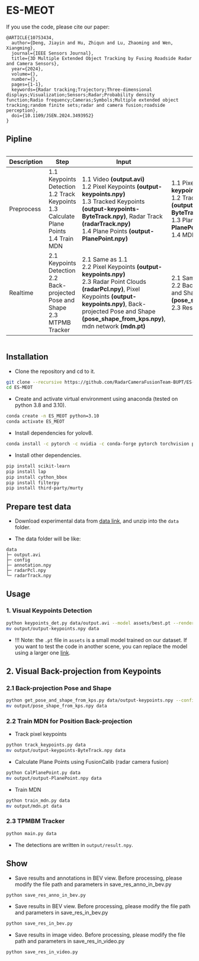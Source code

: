 # ES-MEOT

If you use the code, please cite our paper:

```text
@ARTICLE{10753434,
  author={Deng, Jiayin and Hu, Zhiqun and Lu, Zhaoming and Wen, Xiangming},
  journal={IEEE Sensors Journal}, 
  title={3D Multiple Extended Object Tracking by Fusing Roadside Radar and Camera Sensors}, 
  year={2024},
  volume={},
  number={},
  pages={1-1},
  keywords={Radar tracking;Trajectory;Three-dimensional displays;Visualization;Sensors;Radar;Probability density function;Radio frequency;Cameras;Symbols;Multiple extended object tracking;random finite sets;radar and camera fusion;roadside perception},
  doi={10.1109/JSEN.2024.3493952}
}
```

## Pipline

<div style="overflow-x: auto; white-space: nowrap;">

| Description |       Step             | Input              | Output                | Method              |
| ---- | ---- | ---- | ---- | ---- |
| Preprocess    | 1.1 Keypoints Detection<br>1.2 Track Keypoints<br>1.3 Calculate Plane Points<br>1.4 Train MDN | 1.1 Video **(output.avi)**<br>1.2 Pixel Keypoints **(output-keypoints.npy)**<br>1.3 Tracked Keypoints **(output-keypoints-ByteTrack.npy)**, Radar Track **(radarTrack.npy)**<br>1.4 Plane Points **(output-PlanePoint.npy)** | 1.1 Pixel Keypoints **(output-keypoints.npy)**<br>1.2 Tracked Keypoints **(output-keypoints-ByteTrack.npy)**<br>1.3 Plane Points **(output-PlanePoint.npy)**<br>1.4 MDN **(mdn.pt)** | 1.1 Yolov8<br>1.2 ByteTrack<br>1.3 FusionCalib<br>1.4 MDN |
| Realtime    | 2.1 Keypoints Detection<br>2.2 Back-projected Pose and Shape<br>2.3 MTPMB Tracker | 2.1 Same as 1.1<br>2.2 Pixel Keypoints **(output-keypoints.npy)**<br>2.3 Radar Point Clouds **(radarPcl.npy)**, Pixel Keypoints **(output-keypoints.npy)**, Back-projected Pose and Shape **(pose_shape_from_kps.npy)**, mdn network **(mdn.pt)** | 2.1 Same as 1.1<br>2.2 Back-projected Pose and Shape **(pose_shape_from_kps.npy)**<br>2.3 Result **(result.npy)** | 2.1 Same as 1.1<br>2.2 EPnP<br>2.3 MTPMB Tracker |

</div>



## Installation

* Clone the repository and cd to it.

```bash
git clone --recursive https://github.com/RadarCameraFusionTeam-BUPT/ES-MEOT.git
cd ES-MEOT
```

* Create and activate virtual environment using anaconda (tested on python 3.8 and 3.10).

```bash
conda create -n ES_MEOT python=3.10
conda activate ES_MEOT
```

* Install dependencies for yolov8.

```bash
conda install -c pytorch -c nvidia -c conda-forge pytorch torchvision pytorch-cuda=11.8 ultralytics
```

* Install other dependencies.

```bash
pip install scikit-learn
pip install lap
pip install cython_bbox
pip install filterpy
pip install third-party/murty
```

## Prepare test data

* Download experimental data from [data link](https://data.mendeley.com/datasets/k2kggnrtxg/1), and unzip into the `data` folder.

* The data folder will be like:

```text
data
├─ output.avi
├─ config
├─ annotation.npy
├─ radarPcl.npy
└─ radarTrack.npy
```

## Usage

### 1. Visual Keypoints Detection

```bash
python keypoints_det.py data/output.avi --model assets/best.pt --render
mv output/output-keypoints.npy data
```

* !!! Note: the ``.pt`` file in ``assets`` is a small model trained on our dataset. If you want to test the code in another scene, you can replace the model using a larger one [link](https://drive.google.com/file/d/1vnJbfMzvKxIPGX49Lkmc9Tlr9XrGiv-I/view?usp=drive_link).

## 2. Visual Back-projection from Keypoints

### 2.1 Back-projection Pose and Shape

```bash
python get_pose_and_shape_from_kps.py data/output-keypoints.npy --config data/config
mv output/pose_shape_from_kps.npy data
```

### 2.2 Train MDN for Position Back-projection

* Track pixel keypoints

```bash
python track_keypoints.py data
mv output/output-keypoints-ByteTrack.npy data
```

* Calculate Plane Points using FusionCalib (radar camera fusion)

```bash
python CalPlanePoint.py data
mv output/output-PlanePoint.npy data
```

* Train MDN

```bash
python train_mdn.py data
mv output/mdn.pt data
```

### 2.3 TPMBM Tracker

```bash
python main.py data
```

* The detections are written in ``output/result.npy``.

## Show

* Save results and annotations in BEV view. Before processing, please modify the file path and parameters in save_res_anno_in_bev.py

```bash
python save_res_anno_in_bev.py
```

* Save results in BEV view. Before processing, please modify the file path and parameters in save_res_in_bev.py

```bash
python save_res_in_bev.py
```

* Save results in image video. Before processing, please modify the file path and parameters in save_res_in_video.py

```bash
python save_res_in_video.py
```
